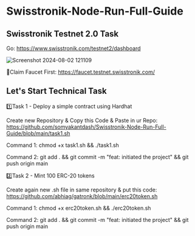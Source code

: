 # Swisstronik-Node-Run-Full-Guide

## Swisstronik Testnet 2.0 Task

Go: https://www.swisstronik.com/testnet2/dashboard

![Screenshot 2024-08-02 121109](https://github.com/user-attachments/assets/7eedf16f-ad00-4e01-b7ac-4ae98d9c23b1)

🔶Claim Faucet First: https://faucet.testnet.swisstronik.com/

## Let's Start Technical Task

1️⃣Task 1 - Deploy a simple contract using Hardhat

Create new Repository & Copy this Code & Paste in ur Repo: https://github.com/somyakantdash/Swisstronik-Node-Run-Full-Guide/blob/main/task1.sh

Command 1: chmod +x task1.sh && ./task1.sh

Command 2: git add . && git commit -m "feat: initiated the project" && git push origin main

2️⃣Task 2 - Mint 100 ERC-20 tokens

Create again new .sh file in same repository & put this code: https://github.com/abhiag/gatronk/blob/main/erc20token.sh

Command 1:  chmod +x erc20token.sh && ./erc20token.sh

Command 2: git add . && git commit -m "feat: initiated the project" && git push origin main

